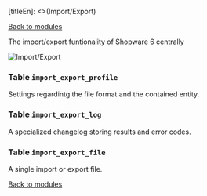 [titleEn]: <>(Import/Export)

[Back to modules](./../10-modules.md)

The import/export funtionality of Shopware 6 centrally 

![Import/Export](./dist/erd-shopware-core-content-importexport.png)


### Table `import_export_profile`

Settings regardintg the file format and the contained entity.


### Table `import_export_log`

A specialized changelog storing results and error codes.     


### Table `import_export_file`

A single import or export file.


[Back to modules](./../10-modules.md)
